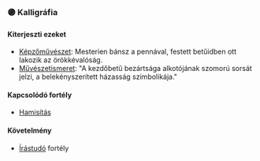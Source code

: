 ### 🟣 Kalligráfia

#### Kiterjeszti ezeket

- [Képzőművészet](../kepzettsegek.szekunder/kepzomuveszet.md): Mesterien bánsz a pennával, festett betűidben ott lakozik az örökkévalóság.
- [Művészetismeret](../kepzettsegek.szekunder/muveszetismeret.md): "A kezdőbetű bezártsága alkotójának szomorú sorsát jelzi, a belekényszerített házasság szimbolikája."

#### Kapcsolódó fortély

- [Hamisítás](../fortelyok.altalanos/hamisitas.md)

#### Követelmény

- [Írástudó](../fortelyok.altalanos/irastudo.md) fortély
